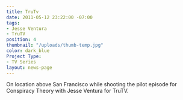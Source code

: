 ```yaml
---
title: TruTv
date: 2011-05-12 23:22:00 -07:00
tags:
- Jesse Ventura
- TruTV
position: 4
thumbnail: "/uploads/thumb-temp.jpg"
color: dark_blue
Project Type:
- TV Series
layout: news-page
---
```


On location above San Francisco while shooting the pilot episode for Conspiracy Theory with Jesse Ventura for TruTV.

